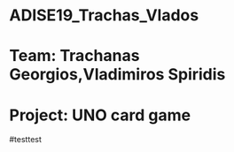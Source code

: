 # ADISE19_Trachas_Vlados
# Team: Trachanas Georgios,Vladimiros Spiridis
# Project: UNO card game
#testtest